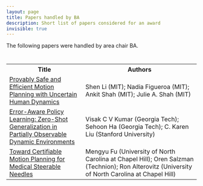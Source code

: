 ```yaml
---
layout: page
title: Papers handled by BA
description: Short list of papers considered for an award
invisible: true
---
```


The following papers were handled by area chair BA.

<table class="table" style="margin-top: 40px;">
<tr><th width="40%">Title</th><th width="60%">Authors</th></tr>

<tr><td><a href="../papers/050/">Provably Safe and Efficient Motion Planning with Uncertain Human Dynamics</a></td><td>Shen Li (MIT); Nadia Figueroa (MIT); Ankit Shah (MIT); Julie A. Shah (MIT)</td></tr>
<tr><td><a href="../papers/065/">Error-Aware Policy Learning: Zero-Shot Generalization in Partially Observable Dynamic Environments</a></td><td>Visak C V Kumar (Georgia Tech); Sehoon Ha (Georgia Tech); C. Karen  Liu (Stanford University)</td></tr>
<tr><td><a href="../papers/081/">Toward Certifiable Motion Planning for Medical Steerable Needles</a></td><td>Mengyu Fu (University of North Carolina at Chapel Hill); Oren Salzman (Technion); Ron Alterovitz (University of North Carolina at Chapel Hill)</td></tr>

</table>

